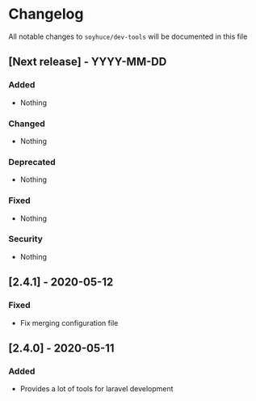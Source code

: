 # Changelog

All notable changes to `soyhuce/dev-tools` will be documented in this file

## [Next release] - YYYY-MM-DD

### Added

- Nothing

### Changed

- Nothing

### Deprecated

- Nothing

### Fixed

- Nothing

### Security

- Nothing


## [2.4.1] - 2020-05-12

### Fixed

- Fix merging configuration file

## [2.4.0] - 2020-05-11

### Added

- Provides a lot of tools for laravel development

